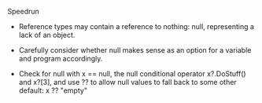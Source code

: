 Speedrun

- Reference types may contain a reference to nothing: null, representing a lack of an object.

- Carefully consider whether null makes sense as an option for a variable and program accordingly.

- Check for null with x == null, the null
  conditional operator x?.DoStuff() and x?[3], and use ?? to allow null values to fall back to some other default: x ?? "empty"
